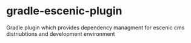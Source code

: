 # gradle-escenic-plugin
Gradle plugin which provides dependency managment for escenic cms distriubtions and development environment
